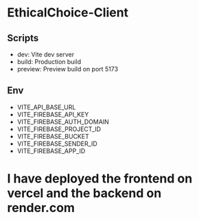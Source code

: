 # EthicalChoice-Client

## Scripts
- dev: Vite dev server
- build: Production build
- preview: Preview build on port 5173

## Env
- VITE_API_BASE_URL
- VITE_FIREBASE_API_KEY
- VITE_FIREBASE_AUTH_DOMAIN
- VITE_FIREBASE_PROJECT_ID
- VITE_FIREBASE_BUCKET
- VITE_FIREBASE_SENDER_ID
- VITE_FIREBASE_APP_ID

# I have deployed the frontend on vercel and the backend on render.com

